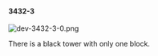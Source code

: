 #### 3432-3
![dev-3432-3-0.png](https://github.com/lil-lab/nlvr/raw/master/nlvr/dev/images/1/dev-3432-3-0.png "dev-3432-3-0.png")

There is a black tower with only one block.